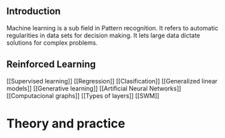 ## Introduction
Machine learning is a sub field in Pattern recognition. It refers to automatic regularities in data sets for decision making. It lets large data dictate solutions for complex problems. 

## Reinforced Learning
[[Supervised learning]]
[[Regression]]
[[Clasification]]
[[Generalized linear models]]
[[Generative learning]]
[[Artificial Neural Networks]]
[[Computacional graphs]]
[[Types of layers]]
[[SWM]]

# Theory and practice

